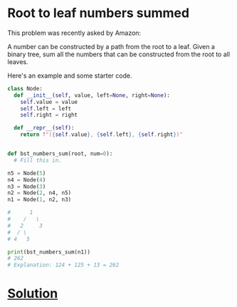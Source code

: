 # Root to leaf numbers summed

This problem was recently asked by Amazon:

A number can be constructed by a path from the root to a leaf. Given a binary tree, sum all the numbers that can be constructed from the root to all leaves.

Here's an example and some starter code.

```python
class Node:
  def __init__(self, value, left=None, right=None):
    self.value = value
    self.left = left
    self.right = right

  def __repr__(self):
    return f"({self.value}, {self.left}, {self.right})"


def bst_numbers_sum(root, num=0):
  # Fill this in.

n5 = Node(5)
n4 = Node(4)
n3 = Node(3)
n2 = Node(2, n4, n5)
n1 = Node(1, n2, n3)

#      1
#    /   \
#   2     3
#  / \
# 4   5

print(bst_numbers_sum(n1))
# 262
# Explanation: 124 + 125 + 13 = 262
```

# [Solution](solution.md)